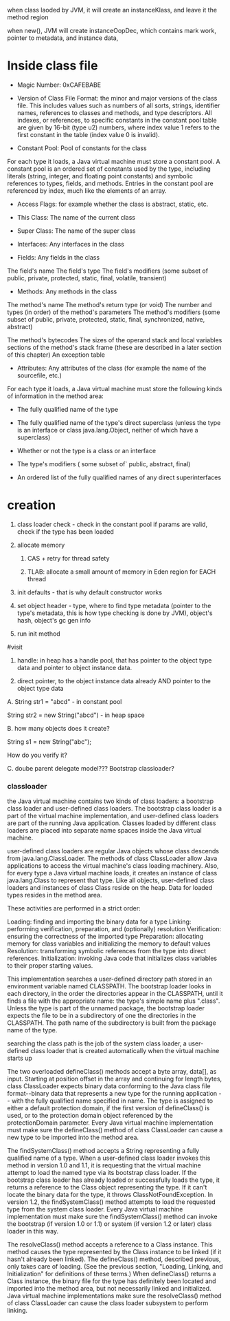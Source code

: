 when class laoded by JVM, it will create an instanceKlass, and leave it the method region

when new(), JVM will create instanceOopDec, which contains mark work, pointer to metadata, and instance data,

# Inside class file

* Magic Number: 0xCAFEBABE

* Version of Class File Format: the minor and major versions of the class file. This includes values such as numbers of all sorts, strings, identifier names, references to classes and methods, and type descriptors. All indexes, or references, to specific constants in the constant pool table are given by 16-bit (type u2) numbers, where index value 1 refers to the first constant in the table (index value 0 is invalid).

* Constant Pool: Pool of constants for the class


For each type it loads, a Java virtual machine must store a constant pool. A constant pool is an ordered set of constants used by the type, including literals (string, integer, and floating point constants) and symbolic references to types, fields, and methods. Entries in the constant pool are referenced by index, much like the elements of an array. 

* Access Flags: for example whether the class is abstract, static, etc.

* This Class: The name of the current class

* Super Class: The name of the super class

* Interfaces: Any interfaces in the class

* Fields: Any fields in the class

The field's name
The field's type
The field's modifiers (some subset of public, private, protected, static, final, volatile, transient)

* Methods: Any methods in the class

The method's name
The method's return type (or void)
The number and types (in order) of the method's parameters
The method's modifiers (some subset of public, private, protected, static, final, synchronized, native, abstract)

The method's bytecodes
The sizes of the operand stack and local variables sections of the method's stack frame (these are described in a later section of this chapter)
An exception table


* Attributes: Any attributes of the class (for example the name of the sourcefile, etc.)


For each type it loads, a Java virtual machine must store the following kinds of information in the method area:

* The fully qualified name of the type

* The fully qualified name of the type's direct superclass (unless the type is an interface or class java.lang.Object, neither of which have a superclass)

* Whether or not the type is a class or an interface

* The type's modifiers ( some subset of` public, abstract, final)

* An ordered list of the fully qualified names of any direct superinterfaces


# creation

1. class loader check - check in the constant pool if params are valid, check if the type has been loaded

2. allocate memory
	1. CAS + retry for thread safety

	2. TLAB: allocate a small amount of memory in Eden region for EACH thread

3. init defaults - that is why default constructor works

4. set object header - type, where to find type metadata (pointer to the type's metadata, this is how type checking is done by JVM), object's hash, object's gc gen info

5. run init method 

#visit 

1. handle: in heap has a handle pool, that has pointer to the object type data and pointer to object instance data.

2. direct pointer, to the object instance data already AND pointer to the object type data

A.
String str1 = "abcd"  - in constant pool

String str2 = new String("abcd") - in heap space

B. how many objects does it create? 

String s1 = new String("abc");

How do you verify it?

C.
doube parent delegate model???
Bootstrap classloader?

### classloader

the Java virtual machine contains two kinds of class loaders: a bootstrap class loader and user-defined class loaders. The bootstrap class loader is a part of the virtual machine implementation, and user-defined class loaders are part of the running Java application. Classes loaded by different class loaders are placed into separate name spaces inside the Java virtual machine.

user-defined class loaders are regular Java objects whose class descends from java.lang.ClassLoader. The methods of class ClassLoader allow Java applications to access the virtual machine's class loading machinery. Also, for every type a Java virtual machine loads, it creates an instance of class java.lang.Class to represent that type. Like all objects, user-defined class loaders and instances of class Class reside on the heap. Data for loaded types resides in the method area.

These activities are performed in a strict order:

Loading: finding and importing the binary data for a type
Linking: performing verification, preparation, and (optionally) resolution
Verification: ensuring the correctness of the imported type
Preparation: allocating memory for class variables and initializing the memory to default values
Resolution: transforming symbolic references from the type into direct references.
Initialization: invoking Java code that initializes class variables to their proper starting values.

This implementation searches a user-defined directory path stored in an environment variable named CLASSPATH. The bootstrap loader looks in each directory, in the order the directories appear in the CLASSPATH, until it finds a file with the appropriate name: the type's simple name plus ".class". Unless the type is part of the unnamed package, the bootstrap loader expects the file to be in a subdirectory of one the directories in the CLASSPATH. The path name of the subdirectory is built from the package name of the type.

searching the class path is the job of the system class loader, a user-defined class loader that is created automatically when the virtual machine starts up


The two overloaded defineClass() methods accept a byte array, data[], as input. Starting at position offset in the array and continuing for length bytes, class ClassLoader expects binary data conforming to the Java class file format--binary data that represents a new type for the running application -- with the fully qualified name specified in name. The type is assigned to either a default protection domain, if the first version of defineClass() is used, or to the protection domain object referenced by the protectionDomain parameter. Every Java virtual machine implementation must make sure the defineClass() method of class ClassLoader can cause a new type to be imported into the method area.

The findSystemClass() method accepts a String representing a fully qualified name of a type. When a user-defined class loader invokes this method in version 1.0 and 1.1, it is requesting that the virtual machine attempt to load the named type via its bootstrap class loader. If the bootstrap class loader has already loaded or successfully loads the type, it returns a reference to the Class object representing the type. If it can't locate the binary data for the type, it throws ClassNotFoundException. In version 1.2, the findSystemClass() method attempts to load the requested type from the system class loader. Every Java virtual machine implementation must make sure the findSystemClass() method can invoke the bootstrap (if version 1.0 or 1.1) or system (if version 1.2 or later) class loader in this way.

The resolveClass() method accepts a reference to a Class instance. This method causes the type represented by the Class instance to be linked (if it hasn't already been linked). The defineClass() method, described previous, only takes care of loading. (See the previous section, "Loading, Linking, and Initialization" for definitions of these terms.) When defineClass() returns a Class instance, the binary file for the type has definitely been located and imported into the method area, but not necessarily linked and initialized. Java virtual machine implementations make sure the resolveClass() method of class ClassLoader can cause the class loader subsystem to perform linking.
